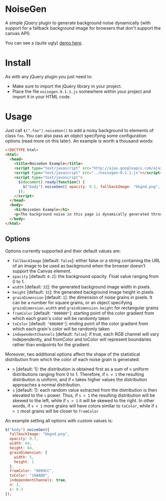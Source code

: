 NoiseGen
========

A simple jQuery plugin to generate background noise dynamically (with support for a fallback background image for browsers that don't support the canvas API).

You can see a (quite ugly) [demo here](http://www.lucaongaro.eu/demos/noisegen/).


Install
=======

As with any jQuery plugin you just need to:

* Make sure to import the jQuery library in your project.
* Place the file `noisegen.0.1.1.js` somewhere within your project and import it in your HTML code.


Usage
=====

Just call `$(".foo").noiseGen()` to add a noisy background to elements of class `foo`. You can also pass an object specifying some configuration options (read more on this later). An example is worth a thousand words:

```html
<!DOCTYPE html>
<html>
  <head>
    <title>NoiseGen Example</title>
    <script type="text/javascript" src="http://ajax.googleapis.com/ajax/libs/jquery/1.4.4/jquery.js"></script>
    <script type="text/javascript" src="../noisegen-0.1.1.js"></script>
    <script type="text/javascript">
      $(document).ready(function() {
        $("body").noiseGen({ opacity: 0.1, fallbackImage: "bkgnd.png", width: 64, height: 64 });
      });
    </script>
  </head>
  <body>
    <h1>NoiseGen Example</h1>
    <p>The background noise in this page is dynamically generated through JavaScript.</p>
  </body>
</html>
```


Options
-------

Options currently supported and their default values are:

* `fallbackImage` [default: `false`]: either false or a string containing the URL of an image to be used as background when the browser doesn't support the Canvas element.
* `opacity` [default: `0.2`]: the background opacity. Float value ranging from 0 to 1.
* `width` [default: `32`]: the generated background image width in pixels.
* `height` [default: `32`]: the generated background image height in pixels.
* `grainDimension` [default: `1`]: the dimension of noise grains in pixels. It can be a number for square grains, or an object specifying `grainDimension.width` and `grainDimension.height` for rectangular grains
* `fromColor` [default: `"000000"`]: starting point of the color gradient from which each grain's color will be randomly taken
* `toColor` [default: `"606060"`]: ending point of the color gradient from which each grain's color will be randomly taken
* `independentChannels` [default: `false`]: if true, each RGB channel will vary independently, and fromColor and toColor will represent boundaries rather than endpoints for the gradient.

Moreover, two additional options affect the shape of the statistical distribution from which the color of each noise grain is generated:

* `n` [default: 1]: the distribution is obtained first as a sum of `n` uniform distributions ranging from 0 to 1. Therefore, if `n = 1` the resulting distribution is uniform, and if `n` takes higher values the distribution approaches a normal distribution.
* `s` [default: 1]: each random value extracted from the distribution is then elevated to the `s` power. Thus, if `s < 1` the resulting distribution will be skewed to the left, while if `s > 1` it will be skewed to the right. In other words, if `s < 1` more grains will have colors similar to `toColor`, while if `s > 1` most grains will be closer to `fromColor`

An example setting all options with custom values is:

```javascript
$("body").noiseGen({
  fallbackImage: "bkgnd.png",
  opacity: 0.7,
  width: 64,
  height: 64,
  grainDimension: {
    width: 5,
    height: 1
  },
  fromColor: "0099CC",
  toColor: "10AADD",
  independentChannels: true,
  n: 3,
  s: 0.3
});
```